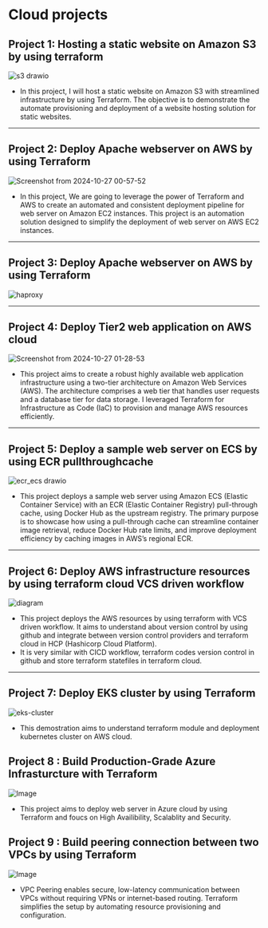 # Cloud projects
## Project 1: Hosting a static website on Amazon S3 by using terraform
![s3 drawio](https://github.com/user-attachments/assets/1048ab8d-9cca-459f-9f62-9c86a3769ff1)
- In this project, I will host a static website on Amazon S3 with streamlined infrastructure by using Terraform. The objective is to demonstrate the automate provisioning and deployment of a website hosting solution for static websites.
---
  
## Project 2: Deploy Apache webserver on AWS by using Terraform
![Screenshot from 2024-10-27 00-57-52](https://github.com/user-attachments/assets/d9ff2cfb-1e85-4c9d-a51f-745f0643e83c)
- In this project, We are going to leverage the power of Terraform and AWS to create an automated and consistent
deployment pipeline for web server on Amazon EC2 instances. This
project is an automation solution designed to simplify the
deployment of web server on AWS EC2 instances.
---

## Project 3: Deploy Apache webserver on AWS by using Terraform
![haproxy](https://github.com/user-attachments/assets/6e5e33bc-feb2-4bba-9936-1bf67c760533)

---

## Project 4: Deploy Tier2 web application on AWS cloud
![Screenshot from 2024-10-27 01-28-53](https://github.com/user-attachments/assets/549c216e-4f28-4152-a948-3ecb4a5f8a13)
- This project aims to create a robust highly available web application
infrastructure using a two-tier architecture on Amazon Web Services
(AWS). The architecture comprises a web tier that handles user
requests and a database tier for data storage. I leveraged Terraform
for Infrastructure as Code (IaC) to provision and manage AWS
resources efficiently.

---
## Project 5: Deploy a sample web server on ECS by using ECR pullthroughcache

![ecr_ecs drawio](https://github.com/user-attachments/assets/35014504-ecbc-42e5-8c80-99c43e76d781)
- This project deploys a sample web server using Amazon ECS (Elastic Container Service) with an ECR (Elastic Container Registry) pull-through cache, using Docker Hub as the upstream registry. The primary purpose is to showcase how using a pull-through cache can streamline container image retrieval, reduce Docker Hub rate limits, and improve deployment efficiency by caching images in AWS’s regional ECR.
---
## Project 6: Deploy AWS infrastructure resources by using terraform cloud VCS driven workflow

![diagram](https://github.com/user-attachments/assets/56262507-2776-4647-b9a9-48516a7f9afd)

- This project deploys the AWS resources by using terraform with VCS driven workflow. It aims to understand about version control by using github and integrate between version control providers and terraform cloud in HCP (Hashicorp Cloud Platform).
- It is very similar with CICD workflow, terraform codes version control in github and store terraform statefiles in terraform cloud.
---

## Project 7: Deploy EKS cluster by using Terraform

![eks-cluster](https://github.com/user-attachments/assets/0fa35f2e-4f40-44be-83ae-731ad999e6ff)

- This demostration aims to understand terraform module and deployment kubernetes cluster on AWS cloud.

## Project 8 : Build Production-Grade Azure Infrasturcture with Terraform

![Image](https://github.com/user-attachments/assets/a4875083-fe87-482f-8826-2f929694805a)

- This project aims to deploy web server in Azure cloud by using Terraform and foucs on High Availibility, Scalablity and Security.

## Project 9 : Build peering connection between two VPCs by using Terraform

![Image](https://github.com/user-attachments/assets/47b5dee8-5a9b-400e-884b-c2a9b4a40158)

- VPC Peering enables secure, low-latency communication between VPCs without requiring VPNs or internet-based routing. Terraform simplifies the setup by automating resource provisioning and configuration.